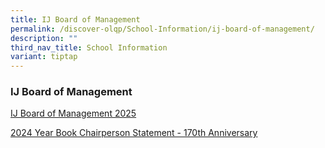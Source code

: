 ```yaml
---
title: IJ Board of Management
permalink: /discover-olqp/School-Information/ij-board-of-management/
description: ""
third_nav_title: School Information
variant: tiptap
---
```

<h3>IJ Board of Management</h3>
<p></p>
<p><a href="/files/IJBOM/IJ_BOM_Members_Photo_Chart__20250625_.pdf" rel="noopener nofollow" target="_blank">IJ Board of Management 2025</a>
</p>
<p><a href="/files/IJBOM/OLQP___2024_Year_Book_Chairperson_Statement__170th_Anniversary_.pdf" rel="noopener nofollow" target="_blank">2024 Year Book Chairperson Statement - 170th Anniversary</a>
</p>